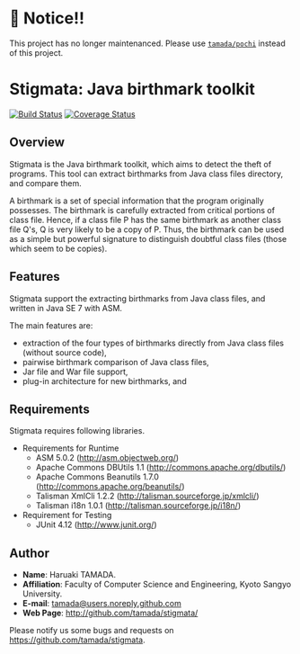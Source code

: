 # :no_entry_sign: Notice!! 

This project has no longer maintenanced.
Please use [`tamada/pochi`](https://github.com/tamada/pochi) instead of this project.

# Stigmata: Java birthmark toolkit

[![Build Status](https://travis-ci.org/tamada/stigmata.svg?branch=master)](https://travis-ci.org/tamada/stigmata) [![Coverage Status](https://coveralls.io/repos/tamada/stigmata/badge.svg)](https://coveralls.io/r/tamada/stigmata)

## Overview

Stigmata is the Java birthmark toolkit, which aims to detect the theft
of programs.  This tool can extract birthmarks from Java class files
directory, and compare them.

A birthmark is a set of special information that the program
originally possesses.  The birthmark is carefully extracted from
critical portions of class file.  Hence, if a class file P has the
same birthmark as another class file Q's, Q is very likely to be a
copy of P.  Thus, the birthmark can be used as a simple but powerful
signature to distinguish doubtful class files (those which seem to be
copies).

## Features

Stigmata support the extracting birthmarks from Java class files, and
written in Java SE 7 with ASM.

The main features are:

* extraction of the four types of birthmarks directly from Java
    class files (without source code),
* pairwise birthmark comparison of Java class files,
* Jar file and War file support,
* plug-in architecture for new birthmarks, and

## Requirements

Stigmata requires following libraries.

* Requirements for Runtime
    * ASM 5.0.2 (http://asm.objectweb.org/)
    * Apache Commons DBUtils 1.1 (http://commons.apache.org/dbutils/)
    * Apache Commons Beanutils 1.7.0 (http://commons.apache.org/beanutils/)
    * Talisman XmlCli 1.2.2 (http://talisman.sourceforge.jp/xmlcli/)
    * Talisman i18n 1.0.1 (http://talisman.sourceforge.jp/i18n/)
* Requirement for Testing
    * JUnit 4.12 (http://www.junit.org/)

## Author

* **Name**:   Haruaki TAMADA.
* **Affiliation**: Faculty of Computer Science and Engineering, Kyoto Sangyo University.
* **E-mail**:      tamada@users.noreply.github.com
* **Web Page**:    http://github.com/tamada/stigmata/

Please notify us some bugs and requests on https://github.com/tamada/stigmata.
